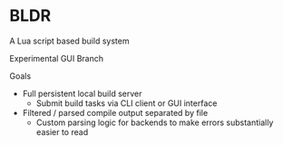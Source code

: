 # BLDR
A Lua script based build system

Experimental GUI Branch

Goals
- Full persistent local build server
  - Submit build tasks via CLI client or GUI interface
- Filtered / parsed compile output separated by file
  - Custom parsing logic for backends to make errors substantially easier to read
